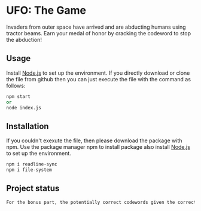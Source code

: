# UFO: The Game

Invaders from outer space have arrived and are abducting humans using tractor beams. Earn your medal of honor by cracking the codeword to stop the abduction!

## Usage
Install [Node.js](https://nodejs.org/en/) to set up the environment.
If you directly download or clone the file from github then you can just execute the file with the command as follows:

```python
npm start
or
node index.js

```

## Installation
If you couldn't exexute the file, then please download the package with npm.
Use the package manager npm to install package also install [Node.js](https://nodejs.org/en/) to set up the environment.

```bash
npm i readline-sync
npm i file-system
```

## Project status

```python
For the bonus part, the potentially correct codewords given the correct guess letter but incorrect guess letter made so far
```

